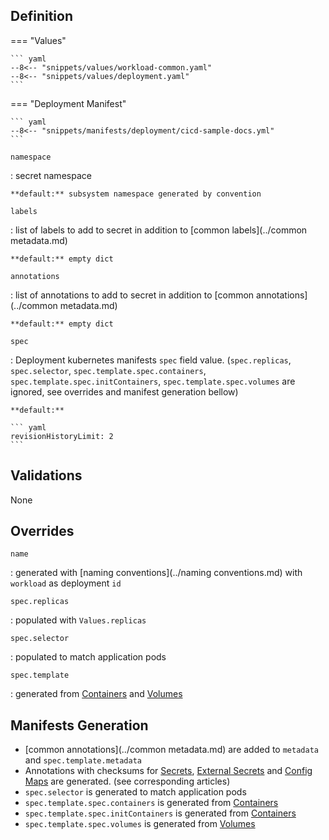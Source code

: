 

## Definition


=== "Values"

    ``` yaml
    --8<-- "snippets/values/workload-common.yaml"
    --8<-- "snippets/values/deployment.yaml"
    ```

=== "Deployment Manifest"

    ``` yaml
    --8<-- "snippets/manifests/deployment/cicd-sample-docs.yml"
    ```



`namespace`

:   secret namespace

    **default:** subsystem namespace generated by convention

`labels`

:   list of labels to add to secret in addition to [common labels](../common metadata.md)

    **default:** empty dict

`annotations`

:   list of annotations to add to secret in addition to [common annotations](../common metadata.md)

    **default:** empty dict

`spec`    

:   Deployment kubernetes manifests `spec` field value. (`spec.replicas`, `spec.selector`, `spec.template.spec.containers`, `spec.template.spec.initContainers`, `spec.template.spec.volumes`  are ignored, see overrides and manifest generation bellow)

    **default:** 
    
    ``` yaml
    revisionHistoryLimit: 2
    ```

## Validations

None

## Overrides

`name`

:   generated with [naming conventions](../naming conventions.md) with `workload` as deployment `id`

`spec.replicas`

:   populated with `Values.replicas`

`spec.selector`

:   populated to match application pods

`spec.template`

:   generated from [Containers](../Components/containers.md) and [Volumes](../Components/volumes.md)


## Manifests Generation 

- [common annotations](../common metadata.md) are added to `metadata` and `spec.template.metadata` 
- Annotations with checksums for [Secrets](../Resources/secret.md), [External Secrets](../Resources/external-secret.md) and [Config Maps](../Resources/configmap.md) are generated. (see corresponding articles) 
- `spec.selector` is generated to match application pods 
- `spec.template.spec.containers` is generated  from [Containers](../Components/containers.md)
- `spec.template.spec.initContainers` is generated  from [Containers](../Components/containers.md)
- `spec.template.spec.volumes` is generated  from [Volumes](../Components/volumes.md)